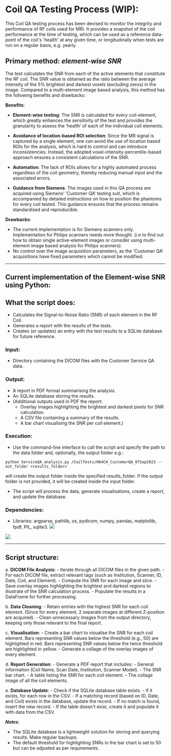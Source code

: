 # Coil QA Testing Process (WIP): 

This Coil QA testing process has been devised to monitor the integrity and performance of RF coils  used for MRI. It provides a snapshot of the coil performance at the time of testing, which can be used as a reference data-point of the coil's 'health' at any given time, or longitudinally when tests are run on a regular basis, e.g. yearly.


## Primary method: *element-wise SNR*
The test calculates the SNR from each of the active elements that constitute the RF coil. The SNR value is obtained as the ratio between the average intensity of the 5% brightest and darkest voxels (excluding zeros) in the image. Compared to a multi-element image based analysis, this method has the following benefits and drawbacks:

 **Benefits**:
   - **Element-wise testing**: The SNR is calculated for every coil-element, which greatly enhances the sensitivity of the test and provides the granularity to assess the ‘health’ of each of the individual coil elements. 

 - **Avoidance of location-based ROI selection**:  Since the MR signal is captured by a single element, one can avoid the use of location based ROIs for the analysis, which is hard to control and can introduce inconsistencies. Instead, the adopted voxel-intensity-percentile-based approach ensures a consistent calculations of the SNR.


- **Automation**: The lack of ROIs allows for a highly automated process regardless of the coil geometry, thereby reducing manual input and the associated errors.

- **Guidance from Siemens**: The images used in this QA process are acquired using Siemens’ ‘Customer QA’ testing suit, which is accompanied by detailed instructions on how to position the phantoms for every coil tested. This guidance ensures that the process remains standardised and reproducible.




**Drawbacks**:
* The current implementation is for Siemens scanners only. Implementation for Philips scanners needs more thought. (i.e to find out how to obtain single active-element images or consider using multi-element image based analysis for Philips scanners).
* No control over the image acquisition parameters, as the ‘Customer QA’  acquisitions have fixed parameters which cannot be modified.




---

## Current implementation of the Element-wise SNR using Python:
## What the script does: 
   - Calculates the Signal-to-Noise Ratio (SNR) of each element in the RF Coil.
   - Generates a report with the results of the tests.
   - Creates (or updates) an entry with the test results to a SQLite database for future reference.

### Input:
   - Directory containing the DICOM files with the Customer Service QA data. 

### Output:
   - A report in PDF format summarising the analysis.
   - An SQLite database storing the results.
   - (Additional outputs used in PDF the report: 
     - Overlay images highlighting the brightest and darkest pixels for SNR calculation.
     - A CSV file containing a summary of the results.
     - A bar chart visualising the SNR per coil element.)

### Execution:
 - Use the command-line interface to call the script and specify the path to the data folder and, optionally, the output folder e.g.:  
 
 ```python ServiceQA_analysis.py /CoilTests/H64CH_CustomerQA_07Sep2023 --out_folder <results_folder>```
 
 will create the output folder inside the specified results_folder. If the output folder is not provided, it will be created inside the input folder.

 - The script will process the data, generate visualisations, create a report, and update the database.

### Dependencies:
   - Libraries: argparse, pathlib, os, pydicom, numpy, pandas, matplotlib, fpdf, PIL, sqlite3.
![](report.png)


   ![](collage.jpg)  

---
## Script structure:


   a. **DICOM File Analysis**:
      - Iterate through all DICOM files in the given path.
      - For each DICOM file, extract relevant tags (such as Institution, Scanner, ID, Date, Coil, and Element).
      - Compute the SNR for each image and slice.
      - Save overlay images highlighting the brightest and darkest regions to illustrate of the SNR calculation process. 
      - Populate the results in a DataFrame for further processing.
      
   b. **Data Cleaning**:
      - Retain entries with the highest SNR for each coil element. (Since for every element, 2 separate images at different Z-position are acquired).
      - Clean unnecessary images from the output directory, keeping only those relevant to the final report.
      
   c. **Visualisation**:
      - Create a bar chart to visualise the SNR for each coil element. Bars representing SNR values below the threshold (e.g., 50) are highlighted in red. Bars representing SNR values below the twice threshold are highlighted in yellow.
      - Generate a collage of the overlay images of every element.
      
   d. **Report Generation**:
      - Generate a PDF report that includes:
        - General information (Coil Name, Scan Date, Institution, Scanner Model).
        - The SNR bar chart.
        - A table listing the SNR for each coil element.
        - The collage image of all the coil elements. 
      
   e. **Database Update**:
      - Check if the SQLite database table exists.
      - If it exists, for each row in the CSV:
        - If a matching record (based on ID, Date, and Coil) exists in the database, update the record.
        - If no match is found, insert the new record.
      - If the table doesn't exist, create it and populate it with data from the CSV.

***Notes***:
   - The SQLite database is a lightweight solution for storing and querying results. Make regular backups.
   - The default threshold for highlighting SNRs in the bar chart is set to 50 but can be adjusted as per requirements.




